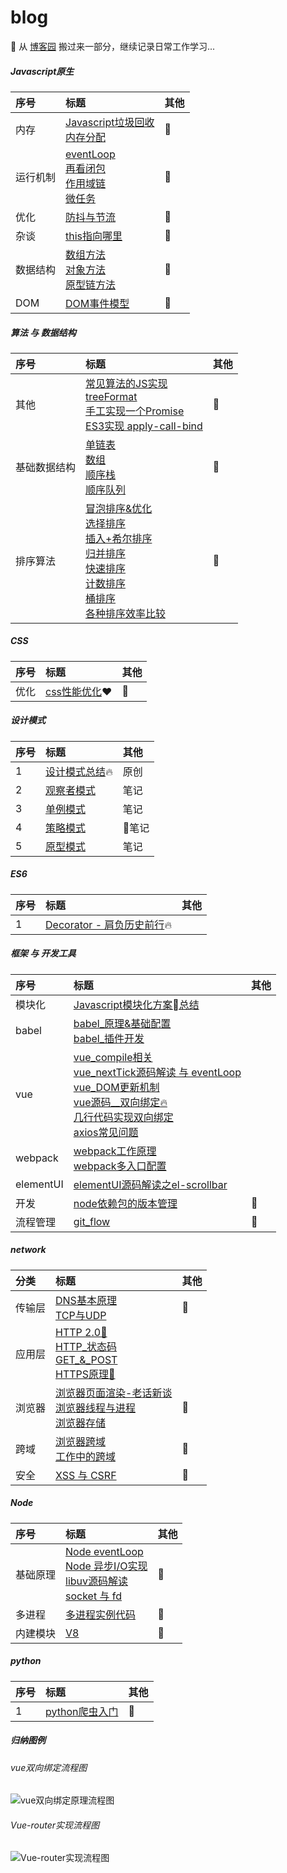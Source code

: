 # blog
🌈 从 [博客园](https://home.cnblogs.com/HXW-from-DJTU/) 搬过来一部分，继续记录日常工作学习...

##### Javascript原生

| 序号 | 标题 | 其他 |
| :------| :------ | :------ |
| 内存 | [Javascript垃圾回收](/JS/GC.md)<br>[内存分配](/JS/memory_allocation.md)<br>| 📒 |
| 运行机制 | [eventLoop](/JS/eventloop.md)<br>[再看闭包](/JS/closure.md)<br>[作用域链](/JS/[[SCOPE]].md)<br>[微任务](/JS/microTask.md)| 📒 |
| 优化 | [防抖与节流](/JS/debounce.md)| 📒 |
| 杂谈 | [this指向哪里](/JS/apply_call_bind_this.md)  | 📒 |
|  数据结构| [数组方法](/JS/ARRAY_FUNC.md)<br>[对象方法](/JS/OOJECT_FUNC.md)<br>[原型链方法](/JS/JS_COMMON_FUNC.md)| 📒 |
| DOM | [DOM事件模型](/JS/eventMode.md)| 📒 |

##### 算法 与 数据结构
| 序号 | 标题 | 其他 |
| :------| :------ | :------ |
| 其他 | [常见算法的JS实现](/algorithm/common.md/)<br>[treeFormat](/algorithm/treeFormat.js)<br>[手工实现一个Promise](/algorithm/promise.js)<br>[ES3实现 apply-call-bind](/algorithm/bind.js)| 📒 |
| 基础数据结构 | [单链表](/algorithm/data_structure/linkedlist/)<br> [数组](/algorithm/data_structure/array/)<br>[顺序栈](/algorithm/data_structure/stack/)<br>[顺序队列](/algorithm/data_structure/queue/)<br>| 📒 |
| 排序算法 | [冒泡排序&优化](/algorithm/data_structure/sort/BubbleSort.js) <br>[选择排序](/algorithm/data_structure/sort/SelectSort.js)  <br>[插入+希尔排序](/algorithm/data_structure/sort/InsertSort.js) <br> [归并排序](/algorithm/data_structure/sort/MergeSort.js)  <br>[快速排序](/algorithm/data_structure/sort/QuickSort.js) <br> [计数排序](/algorithm/data_structure/sort/CountSort.js)  <br>[桶排序](/algorithm/data_structure/sort/BucketSort.js)  <br>[各种排序效率比较](/algorithm/data_structure/sort/index.js)| 📒 |

##### CSS

| 序号 | 标题 | 其他 |
| :------| :------ | :------ |
| 优化 | [css性能优化](/CSS/css_optimize.md)❤️| 📒 |

##### 设计模式

| 序号 | 标题 | 其他 |
| :------| :------ | :------ |
| 1 | [设计模式总结](/design_mode/prototype.md):fire: | 原创 |
| 2 | [观察者模式](/design_mode/observer.md)  | 笔记 |
| 3 | [单例模式](/design_mode/singleton.md) | 笔记 |
| 4 | [策略模式](/design_mode/strategy.md)   | 笔记 |
| 5 | [原型模式](/design_mode/prototype.md)    | 笔记 |


##### ES6
<!-- [es6 class](/network/ES6/es6_class.md)     
[类的继承](/network/ES6/es6_%E7%B1%BB%E7%9A%84%E7%BB%A7%E6%89%BF.md)     
[async 下的异步编程](/network/ES6/async_await_conding.md)    -->

| 序号 | 标题 | 其他 |
| :------| :------ | :------ |
| 1 | [Decorator - 肩负历史前行](/ES6/decorator.md):fire: |  |


##### 框架 与 开发工具
| 序号 | 标题 | 其他 |
| :------| :------ | :------ |
| 模块化 |  [Javascript模块化方案总结](/project_build/js_modules.md)|  |
| babel | [babel_原理&基础配置](./project_build/babel.md) <br> [babel_插件开发](./project_build/babel_plugin_dev.md) |  |
| vue | [vue_compile相关](/vue/vue_render.md) <br>[vue_nextTick源码解读 与 eventLoop](./vue/nextTick.md) <br> [vue_DOM更新机制](./vue/vue_dom_nextTick.md)<br> [vue源码__双向绑定:fire:](/vue/manual_two_way_binding.md) <br> [几行代码实现双向绑定](/vue/manual_two_way_binding.md) <br> [axios常见问题](/network/vue/axios%E5%B8%B8%E8%A7%81%E9%97%AE%E9%A2%98.md)     |  |
| webpack | [webpack工作原理](/project_build/webpack/how_webpack_work.md)<br>[webpack多入口配置](./project_build/webpack/multi_entry.md)    |  |
| elementUI | [elementUI源码解读之el-scrollbar](/network/elementUI/elementUI%E6%BA%90%E7%A0%81%E8%A7%A3%E8%AF%BB%E4%B9%8Bel-scrollbar.md)    |  |
| 开发 | [node依赖包的版本管理](/project/node_module_manage.md)| 📒 |  
| 流程管理 | [git_flow](/project_build/git/git_flow.md)| 📒 |  

<!-- [Vue组件数据流](/network/vue/Vue%E7%BB%84%E4%BB%B6%E6%95%B0%E6%8D%AE%E6%B5%81.md)      -->

##### network
| 分类 | 标题 | 其他 |
| :------| :------ | :------ |
| 传输层 | [DNS基本原理](/network/DNS.md)<br>[TCP与UDP](/network/network_class/TCP.md)| 📒 |
| 应用层 | [HTTP 2.0🔱](/network/http/http2.0.md)<br> [HTTP_状态码](/network/status_code.md) <br> [GET_&_POST](/network/http/post_get.md) <br>  [HTTPS原理🔱](/network/http/https.md)|  |
| 浏览器 | [浏览器页面渲染-老话新谈](/network/how_browser_work.md)<br>[浏览器线程与进程](/browser/JS_browser_thread.md)<br>[浏览器存储](/borwser/browser_storage.md)| 📒 |
| 跨域 | [浏览器跨域](/browser/CORS.md) <br> [工作中的跨域](/browser/CORS_ON_WORK.md)| 📒 |
| 安全 | [XSS 与 CSRF](/browser/CSRF_XSS.md)| 📒 |

##### Node
| 序号 | 标题 | 其他 |
| :------| :------ | :------ |
| 基础原理 | [Node eventLoop](/node/core/eventloop_in_node.md)<br>[Node 异步I/O实现](/node/core/node_io.md) <br>[libuv源码解读](/node/core/libuv/libUV.md) <br> [socket 与 fd](/network/socket.md)| 📒 |
| 多进程 | [多进程实例代码](/node/deep_into/cluster/)| 📒 |
| 内建模块 | [V8](/node/deep_into/cluster/)| 📒 |
##### python
| 序号 | 标题 | 其他 |
| :------| :------ | :------ |
| 1 | [python爬虫入门](/python/python/crawler.md)| 📒 |  

##### 归纳图例
###### vue双向绑定流程图
![vue双向绑定原理流程图](./vue/Vue_twoway_binding.png)


###### Vue-router实现流程图
![Vue-router实现流程图](./vue/vue-router/Vue-router.png)


